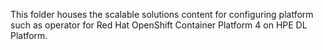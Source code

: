 This folder houses the scalable solutions content for configuring platform such as operator for Red Hat OpenShift Container Platform 4 on HPE DL Platform. 
